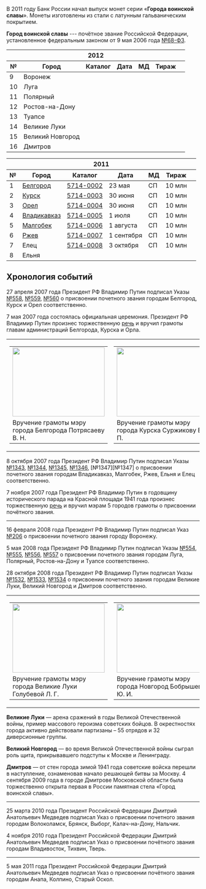 В 2011 году Банк России начал выпуск монет серии «__Города воинской славы__». Монеты изготовлены из стали с латунным гальваническим покрытием.

__Город воинской славы__ --- почётное звание Российской Федерации, установленное федеральным законом от 9 мая 2006 года [№68-ФЗ](http://document.kremlin.ru/doc.asp?ID=033628).

<table class="series">

<thead>
<tr>
   <th class="year" colspan="7">2012</th>
</tr>
<tr>
   <th class="col1">№</th>
   <th class="col2">Город</th>
   <th class="col3">Каталог</th>
   <th class="col4">Дата</th>
   <th class="col5">МД</th>
   <th class="col6">Тираж</th>
   <th class="col7"></th>
</tr>
</thead>

<tbody>
<tr>
   <td>9</td>
   <td>Воронеж</td>
   <td></td>
   <td></td>
   <td></td>
   <td></td>
   <td class="red" />
</tr>
<tr>
   <td>10</td>
   <td>Луга</td>
   <td></td>
   <td></td>
   <td></td>
   <td></td>
   <td class="red" />
</tr>
<tr>
   <td>11</td>
   <td>Полярный</td>
   <td></td>
   <td></td>
   <td></td>
   <td></td>
   <td class="red" />
</tr>
<tr>
   <td>12</td>
   <td>Ростов-на-Дону</td>
   <td></td>
   <td></td>
   <td></td>
   <td></td>
   <td class="red" />
</tr>
<tr>
   <td>13</td>
   <td>Туапсе</td>
   <td></td>
   <td></td>
   <td></td>
   <td></td>
   <td class="red" />
</tr>
<tr>
   <td>14</td>
   <td>Великие Луки</td>
   <td></td>
   <td></td>
   <td></td>
   <td></td>
   <td class="red" />
</tr>
<tr>
   <td>15</td>
   <td>Великий Новгород</td>
   <td></td>
   <td></td>
   <td></td>
   <td></td>
   <td class="red" />
</tr>
<tr>
   <td>16</td>
   <td>Дмитров</td>
   <td></td>
   <td></td>
   <td></td>
   <td></td>
   <td class="red" />
</tr>
</tbody>
</table>

<table class="series">

<thead>
<tr>
   <th class="year" colspan="7">2011</th>
</tr>
<tr>
   <th class="col1">№</th>
   <th class="col2">Город</th>
   <th class="col3">Каталог</th>
   <th class="col4">Дата</th>
   <th class="col5">МД</th>
   <th class="col6">Тираж</th>
   <th class="col7"></th>
</tr>
</thead>

<tbody>
<tr>
   <td>1</td>
   <td><a href="belgorod/">Белгород</a></td>
   <td><a href="http://cbr.ru/bank-notes_coins/base_of_memorable_coins/coins1.asp?cat_num=5714-0002">5714-0002</a></td>
   <td>23 мая</td>
   <td>СП</td>
   <td>10 млн</td>
   <td class="green" />
</tr>
<tr>
   <td>2</td>
   <td><a href="kursk/">Курск</a></td>
   <td><a href="http://cbr.ru/bank-notes_coins/base_of_memorable_coins/coins1.asp?cat_num=5714-0003">5714-0003</a></td>
   <td>30 июня</td>
   <td>СП</td>
   <td>10 млн</td>
   <td class="green" />
</tr>
<tr>
   <td>3</td>
   <td><a href="orel/">Орел</a></td>
   <td><a href="http://cbr.ru/bank-notes_coins/base_of_memorable_coins/coins1.asp?cat_num=5714-0004">5714-0004</a></td>
   <td>30 июня</td>
   <td>СП</td>
   <td>10 млн</td>
   <td class="green" />
</tr>
<tr>
   <td>4</td>
   <td><a href="vladikavkaz/">Владикавказ</a></td>
   <td><a href="http://cbr.ru/bank-notes_coins/base_of_memorable_coins/coins1.asp?cat_num=5714-0005">5714-0005</a></td>  
   <td>1 июля</td>
   <td>СП</td>
   <td>10 млн</td>
   <td class="red" />
</tr>
<tr>
   <td>5</td>
   <td><a href="malgobek/">Малгобек</a></td>
   <td><a href="http://cbr.ru/bank-notes_coins/base_of_memorable_coins/coins1.asp?cat_num=5714-0006">5714-0006</a></td>  
   <td>1 августа</td>
   <td>СП</td>
   <td>10 млн</td>
   <td class="red" />
</tr>
<tr>
   <td>6</td>
   <td><a href="rzhev/">Ржев</a></td>
   <td><a href="http://cbr.ru/bank-notes_coins/base_of_memorable_coins/coins1.asp?cat_num=5714-0007">5714-0007</a></td>
   <td>1 сентября</td>
   <td>СП</td>
   <td>10 млн</td>
   <td class="red" />  
</tr>
<tr>
   <td>7</td>
   <td>Елец</td>
   <td><a href="http://cbr.ru/bank-notes_coins/base_of_memorable_coins/coins1.asp?cat_num=5714-0008">5714-0008</a></td>
   <td>3 октября</td>
   <td>СП</td>
   <td>10 млн</td>
   <td class="red" />
</tr>
<tr>
   <td>8</td>
   <td>Ельня</td>
   <td></td>
   <td></td>
   <td></td>
   <td></td>
   <td class="red" />
</tr>
</tbody>
</table>

## Хронология событий

27 апреля 2007 года Президент РФ Владимир Путин подписал Указы [№558][2007_№558], [№559][2007_№559], [№560][2007_№560] о присвоении почетного звания городам Белгород, Курск и Орел соответственно.

7 мая 2007 года состоялась официальная церемония. Президент РФ Владимир Путин произнес торжественную [речь][2007_р1] и вручил грамоты главам администраций Белгорода, Курска и Орла.

<table width="100%"><tbody>
<tr> <td width="33%"> <table class="tr-caption-container"><tbody>
<tr><td><a href="http://2.bp.blogspot.com/-7p0d48K18-I/TklWRxl8q-I/AAAAAAAABlU/UAuxjIcXSyg/s1600/7maja2007-ceremonija-belgorod.jpg" imageanchor="1"><img border="0" height="180" src="http://2.bp.blogspot.com/-7p0d48K18-I/TklWRxl8q-I/AAAAAAAABlU/UAuxjIcXSyg/s240/7maja2007-ceremonija-belgorod.jpg" width="240" /></a></td></tr>
<tr><td class="tr-caption">Вручение грамоты мэру<br/>города Белгорода Потрясаеву В. Н.</td></tr>
</tbody></table>
</td> <td width="34%"> <table class="tr-caption-container"><tbody>
<tr><td><a href="http://2.bp.blogspot.com/-_9BNLbHvLQs/TlPglWdmumI/AAAAAAAABlg/XKcUmMxuCpc/s1600/7maja2007-ceremonija-kursk.jpg" imageanchor="1"><img border="0" height="180" src="http://2.bp.blogspot.com/-_9BNLbHvLQs/TlPglWdmumI/AAAAAAAABlg/XKcUmMxuCpc/s240/7maja2007-ceremonija-kursk.jpg" width="240" /></a></td></tr>
<tr><td class="tr-caption">Вручение грамоты мэру<br/>города Курска Суржикову В. П.</td></tr>
</tbody></table>
</td>   <td width="33%"> <table class="tr-caption-container"><tbody>
<tr><td><a href="http://2.bp.blogspot.com/-mH5zCPTLJ3U/TlPglXQoFZI/AAAAAAAABlk/dLFhftmDjuE/s1600/7maja2007-ceremonija-orel.jpg" imageanchor="1"><img border="0" height="180" src="http://2.bp.blogspot.com/-mH5zCPTLJ3U/TlPglXQoFZI/AAAAAAAABlk/dLFhftmDjuE/s240/7maja2007-ceremonija-orel.jpg" width="240" /></a></td></tr>
<tr><td class="tr-caption">Вручение грамоты мэру<br/>города Орла Касьянову А. А.</td></tr>
</tbody></table>
</td>  </tr>
</tbody></table>

8 октября 2007 года Президент РФ Владимир Путин подписал Указы [№1343][2007_№1343], [№1344][2007_№1344], [№1345][2007_№1345], [№1346][2007_№1346], [№1347][№1347] о присвоении почетного звания городам Владикавказ, Малгобек, Ржев, Ельня и Елец соответственно.

7 ноября 2007 года Президент РФ Владимир Путин в годовщину исторического парада на Красной площади 1941 года произнес торжественную [речь][2007_р2] и вручил мэрам 5 городов грамоты о присвоении почётного звания.

[2007_№558]:  http://document.kremlin.ru/doc.asp?ID=039203
[2007_№559]:  http://document.kremlin.ru/doc.asp?ID=039204
[2007_№560]:  http://document.kremlin.ru/doc.asp?ID=039205
[2007_р1]:    http://archive.kremlin.ru/appears/2007/05/07/1730_type82634type122346_127185.shtml

[2007_№1343]: http://document.kremlin.ru/doc.asp?ID=041896
[2007_№1344]: http://document.kremlin.ru/doc.asp?ID=041897
[2007_№1345]: http://document.kremlin.ru/doc.asp?ID=041898
[2007_№1346]: http://document.kremlin.ru/doc.asp?ID=041899
[2007_№1347]: http://document.kremlin.ru/doc.asp?ID=041900
[2007_р2]:    http://archive.kremlin.ru/appears/2007/11/07/1832_type82634type122346_150659.shtml

***

16 февраля 2008 года Президент РФ Владимир Путин подписал Указ [№206][2008_№206] о присвоении почетного звания городу Воронежу.

5 мая 2008 года Президент РФ Владимир Путин подписал Указы [№554][2008_№554], [№555][2008_№555], [№556][2008_№556], [№557][2008_№557] о присвоении почетного звания городам Луга, Полярный, Ростов-на-Дону и Туапсе соответственно.

28 октября 2008 года Президент РФ Владимир Путин подписал Указы [№1532][2008_№1532], [№1533][2008_№1533], [№1534][2008_№1534] о присвоении почетного звания городам Великие Луки, Великий Новгород и Дмитров соответственно.

<table width="100%"><tbody>
<tr> <td width="33%"> <table class="tr-caption-container"><tbody>
<tr><td><a href="http://lh4.googleusercontent.com/-c4strhg5Yq4/TlZuVec4b3I/AAAAAAAABmc/w32VvLiI4Q8/s1600/8dekabrja2008-ceremonija-velikieluki.jpg" imageanchor="1"><img border="0" height="180" src="http://lh4.googleusercontent.com/-c4strhg5Yq4/TlZuVec4b3I/AAAAAAAABmc/w32VvLiI4Q8/s240/8dekabrja2008-ceremonija-velikieluki.jpg" width="240" /></a></td></tr>
<tr><td class="tr-caption">Вручение грамоты мэру<br/>города Великие Луки Голубевой Л. Г.</td></tr>
</tbody></table>
</td> <td width="34%"> <table class="tr-caption-container"><tbody>
<tr><td><a href="http://lh5.googleusercontent.com/-HcB-ZcBnW2U/TlZuVd6dUTI/AAAAAAAABmg/536zNHr8ls4/s1600/8dekabrja2008-ceremonija-novgorod.jpg" imageanchor="1"><img border="0" height="180" src="http://lh5.googleusercontent.com/-HcB-ZcBnW2U/TlZuVd6dUTI/AAAAAAAABmg/536zNHr8ls4/s240/8dekabrja2008-ceremonija-novgorod.jpg" width="240" /></a></td></tr>
<tr><td class="tr-caption">Вручение грамоты мэру<br/>города Новгород Бобрышеву Ю. И.</td></tr>
</tbody></table>
</td>   <td width="33%"> <table class="tr-caption-container"><tbody>
<tr><td><a href="http://lh5.googleusercontent.com/-NjMmj2DufdY/TlZuVcvtQbI/AAAAAAAABmY/6uoDLu0IctM/s1600/8dekabrja2008-ceremonija-dmitrov.jpg" imageanchor="1"><img border="0" height="180" src="http://lh5.googleusercontent.com/-NjMmj2DufdY/TlZuVcvtQbI/AAAAAAAABmY/6uoDLu0IctM/s240/8dekabrja2008-ceremonija-dmitrov.jpg" width="240" /></a></td></tr>
<tr><td class="tr-caption">Вручение грамоты мэру<br/>города Дмитров Гаврилову В. В.</td></tr>
</tbody></table>
</td>  </tr>
</tbody></table>

__Великие Луки__ — арена сражений в годы Великой Отечественной войны, пример массового героизма советских бойцов. В окрестностях города активно действовали партизаны – 55 отрядов и 32 диверсионные группы.

__Великий Новгород__ — во время Великой Отечественной войны сыграл роль щита, прикрывавшего подступы к Москве и Ленинграду.

__Дмитров__ — от стен города зимой 1941 года советские войска перешли в наступление, ознаменовав начало решающей битвы за Москву. 4 сентября 2009 года в городе Дмитрове Московской области была торжественно открыта первая в России памятная стела «Город воинской славы».

[2008_№206]:  http://document.kremlin.ru/doc.asp?ID=044202
[2008_№554]:  http://document.kremlin.ru/doc.asp?ID=045700
[2008_№555]:  http://document.kremlin.ru/doc.asp?ID=045701
[2008_№556]:  http://document.kremlin.ru/doc.asp?ID=045702
[2008_№557]:  http://document.kremlin.ru/doc.asp?ID=045703

[2008_№1532]: http://document.kremlin.ru/doc.asp?ID=048543
[2008_№1533]: http://document.kremlin.ru/doc.asp?ID=048544
[2008_№1534]: http://document.kremlin.ru/doc.asp?ID=048545

***

25 марта 2010 года Президент Российской Федерации Дмитрий Анатольевич Медведев подписал Указ о присвоении почетного звания городам Волоколамск, Брянск, Выборг, Калач-на-Дону, Нальчик. 

4 ноября 2010 года Президент Российской Федерации Дмитрий Анатольевич Медведев подписал Указ о присвоении почётного звания городам Владивосток, Тихвин, Тверь. 

***

5 мая 2011 года Президент Российской Федерации Дмитрий Анатольевич Медведев подписал Указ о присвоении почётного звания городам Анапа, Колпино, Старый Оскол. 

